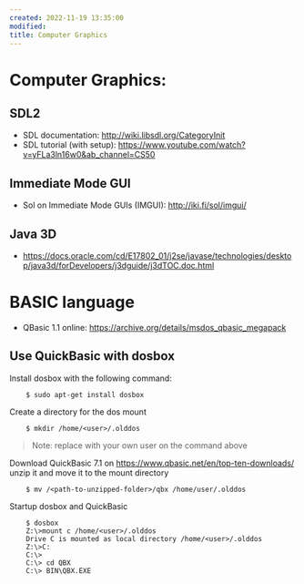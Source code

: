 ```yaml
---
created: 2022-11-19 13:35:00
modified:
title: Computer Graphics
---
```


# Computer Graphics:

## SDL2

- SDL documentation: http://wiki.libsdl.org/CategoryInit
- SDL tutorial (with setup): https://www.youtube.com/watch?v=yFLa3ln16w0&ab_channel=CS50

## Immediate Mode GUI

- Sol on Immediate Mode GUIs (IMGUI): http://iki.fi/sol/imgui/

## Java 3D

- https://docs.oracle.com/cd/E17802_01/j2se/javase/technologies/desktop/java3d/forDevelopers/j3dguide/j3dTOC.doc.html

# BASIC language

- QBasic 1.1 online: https://archive.org/details/msdos_qbasic_megapack

## Use QuickBasic with dosbox

Install dosbox with the following command:

```shell
    $ sudo apt-get install dosbox
```

Create a directory for the dos mount

```shell
    $ mkdir /home/<user>/.olddos
```

> Note: replace <user> with your own user on the command above

Download QuickBasic 7.1 on https://www.qbasic.net/en/top-ten-downloads/ unzip it and move it to the mount directory

```shell
    $ mv /<path-to-unzipped-folder>/qbx /home/user/.olddos
```

Startup dosbox and QuickBasic

```shell
    $ dosbox
    Z:\>mount c /home/<user>/.olddos
    Drive C is mounted as local directory /home/<user>/.olddos
    Z:\>C:
    C:\>
    C:\> cd QBX
    C:\> BIN\QBX.EXE
```

